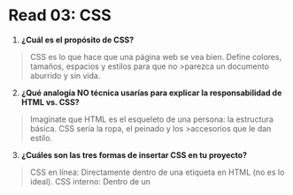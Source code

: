 # Read 03: CSS

1. **¿Cuál es el propósito de CSS?**
>CSS es lo que hace que una página web se vea bien. Define colores, tamaños, espacios y estilos para que no >parezca un documento aburrido y sin vida.

2. **¿Qué analogía NO técnica usarías para explicar la responsabilidad de HTML vs. CSS?**

>Imagínate que HTML es el esqueleto de una persona: la estructura básica. CSS sería la ropa, el peinado y los >accesorios que le dan estilo.

3. **¿Cuáles son las tres formas de insertar CSS en tu proyecto?**

>CSS en línea: Directamente dentro de una etiqueta en HTML (no es lo ideal).
>CSS interno: Dentro de un <style> en el mismo archivo HTML .
>CSS externo: En un archivo .css aparte, enlazado al HTML.

4. **Escribe un ejemplo de una regla CSS que daría texto rojo a todos los elementos <p>.**

 `p {
  color: red;
    }`